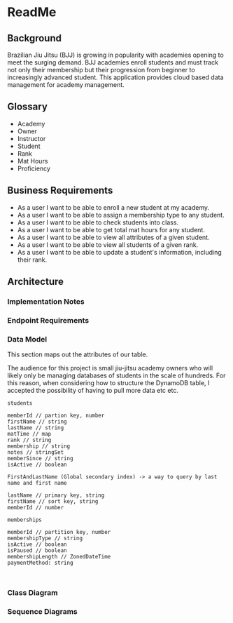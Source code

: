 # ReadMe

## Background

Brazilian Jiu Jitsu (BJJ) is growing in popularity with academies opening to meet the surging demand. 
BJJ academies enroll students and must track not only their membership but their progression from beginner to increasingly
advanced student. This application provides cloud based data management for academy management. 

## Glossary

- Academy 
- Owner
- Instructor
- Student
- Rank
- Mat Hours
- Proficiency 

## Business Requirements

- As a user I want to be able to enroll a new student at my academy.
- As a user I want to be able to assign a membership type to any student.
- As a user I want to be able to check students into class.
- As a user I want to be able to get total mat hours for any student. 
- As a user I want to be able to view all attributes of a given student. 
- As a user I want to be able to view all students of a given rank.
- As a user I want to be able to update a student's information, including their rank.

## Architecture

### Implementation Notes

### Endpoint Requirements

### Data Model

This section maps out the attributes of our table. 

The audience for this project is small jiu-jitsu academy owners who will likely only be managing databases of students in the scale of hundreds. 
For this reason, when considering how to structure the DynamoDB table, I accepted the possibility of having to pull more data etc etc. 

```
students

memberId // partion key, number
firstName // string
lastName // string
matTime // map
rank // string
membership // string
notes // stringSet
memberSince // string
isActive // boolean

FirstAndLastName (Global secondary index) -> a way to query by last name and first name

lastName // primary key, string
firstName // sort key, string
memberId // number

memberships 

memberId // partition key, number
membershipType // string
isActive // boolean
isPaused // boolean
membershipLength // ZonedDateTime
paymentMethod: string



```





### Class Diagram

### Sequence Diagrams
